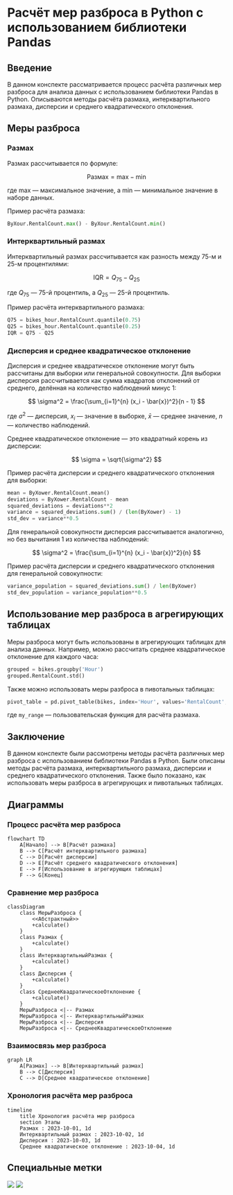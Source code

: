 # Расчёт мер разброса в Python с использованием библиотеки Pandas

## Введение

В данном конспекте рассматривается процесс расчёта различных мер разброса для анализа данных с использованием библиотеки Pandas в Python. Описываются методы расчёта размаха, интерквартильного размаха, дисперсии и среднего квадратического отклонения.

## Меры разброса

### Размах

Размах рассчитывается по формуле:

$$
\text{Размах} = \text{max} - \text{min}
$$

где $\text{max}$ — максимальное значение, а $\text{min}$ — минимальное значение в наборе данных.

Пример расчёта размаха:

```python
ByXour.RentalCount.max() - ByXour.RentalCount.min()
```

### Интерквартильный размах

Интерквартильный размах рассчитывается как разность между 75-м и 25-м процентилями:

$$
\text{IQR} = Q_{75} - Q_{25}
$$

где $Q_{75}$ — 75-й процентиль, а $Q_{25}$ — 25-й процентиль.

Пример расчёта интерквартильного размаха:

```python
Q75 = bikes_hour.RentalCount.quantile(0.75)
Q25 = bikes_hour.RentalCount.quantile(0.25)
IQR = Q75 - Q25
```

### Дисперсия и среднее квадратическое отклонение

Дисперсия и среднее квадратическое отклонение могут быть рассчитаны для выборки или генеральной совокупности. Для выборки дисперсия рассчитывается как сумма квадратов отклонений от среднего, делённая на количество наблюдений минус 1:

$$
\sigma^2 = \frac{\sum_{i=1}^{n} (x_i - \bar{x})^2}{n - 1}
$$

где $\sigma^2$ — дисперсия, $x_i$ — значение в выборке, $\bar{x}$ — среднее значение, $n$ — количество наблюдений.

Среднее квадратическое отклонение — это квадратный корень из дисперсии:

$$
\sigma = \sqrt{\sigma^2}
$$

Пример расчёта дисперсии и среднего квадратического отклонения для выборки:

```python
mean = ByXower.RentalCount.mean()
deviations = ByXower.RentalCount - mean
squared_deviations = deviations**2
variance = squared_deviations.sum() / (len(ByXower) - 1)
std_dev = variance**0.5
```

Для генеральной совокупности дисперсия рассчитывается аналогично, но без вычитания 1 из количества наблюдений:

$$
\sigma^2 = \frac{\sum_{i=1}^{n} (x_i - \bar{x})^2}{n}
$$

Пример расчёта дисперсии и среднего квадратического отклонения для генеральной совокупности:

```python
variance_population = squared_deviations.sum() / len(ByXower)
std_dev_population = variance_population**0.5
```

## Использование мер разброса в агрегирующих таблицах

Меры разброса могут быть использованы в агрегирующих таблицах для анализа данных. Например, можно рассчитать среднее квадратическое отклонение для каждого часа:

```python
grouped = bikes.groupby('Hour')
grouped.RentalCount.std()
```

Также можно использовать меры разброса в пивотальных таблицах:

```python
pivot_table = pd.pivot_table(bikes, index='Hour', values='RentalCount', aggfunc=[np.mean, np.std, my_range])
```

где `my_range` — пользовательская функция для расчёта размаха.

## Заключение

В данном конспекте были рассмотрены методы расчёта различных мер разброса с использованием библиотеки Pandas в Python. Были описаны методы расчёта размаха, интерквартильного размаха, дисперсии и среднего квадратического отклонения. Также было показано, как использовать меры разброса в агрегирующих и пивотальных таблицах.

## Диаграммы

### Процесс расчёта мер разброса

```mermaid
flowchart TD
    A[Начало] --> B[Расчёт размаха]
    B --> C[Расчёт интерквартильного размаха]
    C --> D[Расчёт дисперсии]
    D --> E[Расчёт среднего квадратического отклонения]
    E --> F[Использование в агрегирующих таблицах]
    F --> G[Конец]
```

### Сравнение мер разброса

```mermaid
classDiagram
    class МерыРазброса {
        <<Абстрактный>>
        +calculate()
    }
    class Размах {
        +calculate()
    }
    class ИнтерквартильныйРазмах {
        +calculate()
    }
    class Дисперсия {
        +calculate()
    }
    class СреднееКвадратическоеОтклонение {
        +calculate()
    }
    МерыРазброса <|-- Размах
    МерыРазброса <|-- ИнтерквартильныйРазмах
    МерыРазброса <|-- Дисперсия
    МерыРазброса <|-- СреднееКвадратическоеОтклонение
```

### Взаимосвязь мер разброса

```mermaid
graph LR
    A[Размах] --> B[Интерквартильный размах]
    B --> C[Дисперсия]
    C --> D[Среднее квадратическое отклонение]
```

### Хронология расчёта мер разброса

```mermaid
timeline
    title Хронология расчёта мер разброса
    section Этапы
    Размах : 2023-10-01, 1d
    Интерквартильный размах : 2023-10-02, 1d
    Дисперсия : 2023-10-03, 1d
    Среднее квадратическое отклонение : 2023-10-04, 1d
```

## Специальные метки

![](images/СдАД__LEC_05_PART_05_P/000239s_top_7.jpg)
![](images/СдАД__LEC_05_PART_05_P/XXXXXXs_top_YYY.jpg)